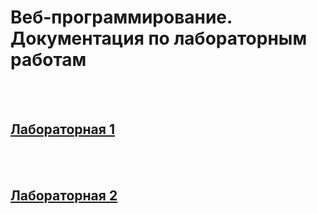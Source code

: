 # Веб-программирование. <br> Документация по лабораторным работам

<br/>
<br/>

## [Лабораторная 1](1.md)

<br/>
<br/>

## [Лабораторная 2](2.md)

<br/>
<br/>

